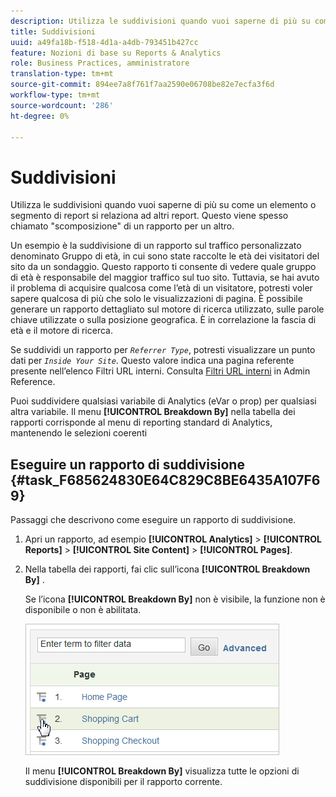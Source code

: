 ```yaml
---
description: Utilizza le suddivisioni quando vuoi saperne di più su come un elemento o segmento di report si relaziona ad altri report. Questo viene spesso chiamato "scomposizione" di un rapporto per un altro.
title: Suddivisioni
uuid: a49fa18b-f518-4d1a-a4db-793451b427cc
feature: Nozioni di base su Reports & Analytics
role: Business Practices, amministratore
translation-type: tm+mt
source-git-commit: 894ee7a8f761f7aa2590e06708be82e7ecfa3f6d
workflow-type: tm+mt
source-wordcount: '286'
ht-degree: 0%

---
```



# Suddivisioni

Utilizza le suddivisioni quando vuoi saperne di più su come un elemento o segmento di report si relaziona ad altri report. Questo viene spesso chiamato &quot;scomposizione&quot; di un rapporto per un altro.

Un esempio è la suddivisione di un rapporto sul traffico personalizzato denominato Gruppo di età, in cui sono state raccolte le età dei visitatori del sito da un sondaggio. Questo rapporto ti consente di vedere quale gruppo di età è responsabile del maggior traffico sul tuo sito. Tuttavia, se hai avuto il problema di acquisire qualcosa come l’età di un visitatore, potresti voler sapere qualcosa di più che solo le visualizzazioni di pagina. È possibile generare un rapporto dettagliato sul motore di ricerca utilizzato, sulle parole chiave utilizzate o sulla posizione geografica. È in correlazione la fascia di età e il motore di ricerca.

Se suddividi un rapporto per *`Referrer Type`*, potresti visualizzare un punto dati per *`Inside Your Site`*. Questo valore indica una pagina referente presente nell’elenco Filtri URL interni. Consulta [Filtri URL interni](/help/admin/admin/internal-url-filter-admin.md) in Admin Reference.

Puoi suddividere qualsiasi variabile di Analytics (eVar o prop) per qualsiasi altra variabile. Il menu **[!UICONTROL Breakdown By]** nella tabella dei rapporti corrisponde al menu di reporting standard di Analytics, mantenendo le selezioni coerenti

## Eseguire un rapporto di suddivisione {#task_F685624830E64C829C8BE6435A107F69}

Passaggi che descrivono come eseguire un rapporto di suddivisione.

<!-- 

t_reports_breakdown.xml

 -->

1. Apri un rapporto, ad esempio **[!UICONTROL Analytics]** > **[!UICONTROL Reports]** > **[!UICONTROL Site Content]** > **[!UICONTROL Pages]**.
1. Nella tabella dei rapporti, fai clic sull’icona **[!UICONTROL Breakdown By]** .

   Se l’icona **[!UICONTROL Breakdown By]** non è visibile, la funzione non è disponibile o non è abilitata.

   ![](assets/breakdown.png)

   Il menu **[!UICONTROL Breakdown By]** visualizza tutte le opzioni di suddivisione disponibili per il rapporto corrente.
